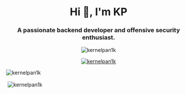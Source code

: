 <h1 align="center">Hi 👋, I'm KP</h1>
<h3 align="center">A passionate backend developer and offensive security enthusiast.</h3>

<p align="center"> <img src="https://komarev.com/ghpvc/?username=kernelpan1k&label=Profile%20views&color=0e75b6&style=flat" alt="kernelpan1k" /> </p>

<p align="center"> <a href=""><img src="https://github-profile-trophy.vercel.app/?username=kernelpan1k" alt="kernelpan1k" /></a> </p>


<p><img align="center" src="https://github-readme-stats.vercel.app/api/top-langs?username=kernelpan1k&show_icons=true&locale=en&layout=compact" alt="kernelpan1k" /></p>

<p>&nbsp;<img align="center" src="https://github-readme-stats.vercel.app/api?username=kernelpan1k&show_icons=true&locale=en" alt="kernelpan1k" /></p>


